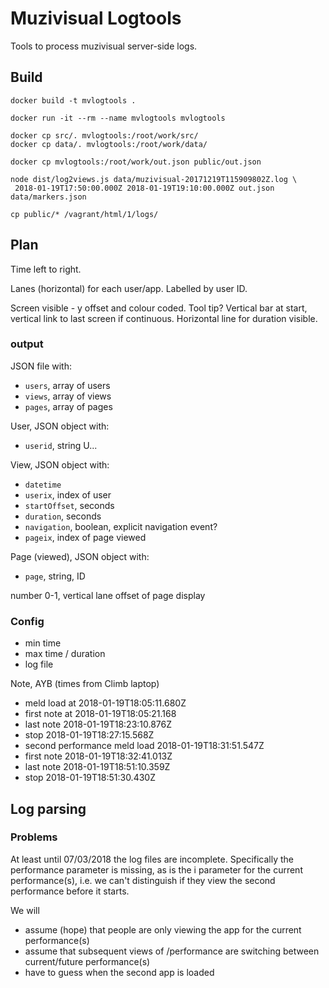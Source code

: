 # Muzivisual Logtools

Tools to process muzivisual server-side logs.

## Build 

```
docker build -t mvlogtools .
```

```
docker run -it --rm --name mvlogtools mvlogtools
```
```
docker cp src/. mvlogtools:/root/work/src/
docker cp data/. mvlogtools:/root/work/data/

docker cp mvlogtools:/root/work/out.json public/out.json

```

```
node dist/log2views.js data/muzivisual-20171219T115909802Z.log \
 2018-01-19T17:50:00.000Z 2018-01-19T19:10:00.000Z out.json data/markers.json
```

```
cp public/* /vagrant/html/1/logs/
```



## Plan

Time left to right.

Lanes (horizontal) for each user/app. Labelled by user ID.

Screen visible - y offset and colour coded. Tool tip? Vertical bar at start, vertical link to last screen if continuous. Horizontal line for duration visible.

### output

JSON file with:
- `users`, array of users
- `views`, array of views
- `pages`, array of pages

User, JSON object with:
- `userid`, string U...

View, JSON object with:
- `datetime`
- `userix`, index of user
- `startOffset`, seconds
- `duration`, seconds
- `navigation`, boolean, explicit navigation event?
- `pageix`, index of page viewed

Page (viewed), JSON object with:
- `page`, string, ID

number 0-1, vertical lane offset of page display


### Config

- min time
- max time / duration
- log file

Note, AYB (times from Climb laptop)

- meld load at 2018-01-19T18:05:11.680Z
- first note at 2018-01-19T18:05:21.168
- last note 2018-01-19T18:23:10.876Z
- stop 2018-01-19T18:27:15.568Z
- second performance meld load 2018-01-19T18:31:51.547Z
- first note 2018-01-19T18:32:41.013Z
- last note 2018-01-19T18:51:10.359Z
- stop 2018-01-19T18:51:30.430Z

## Log parsing

### Problems

At least until 07/03/2018 the log files are incomplete. Specifically the performance parameter is missing, as is the i parameter for the current performance(s), i.e. we can't distinguish if they view the second performance before it starts.

We will 
- assume (hope) that people are only viewing the app for the current performance(s)
- assume that subsequent views of /performance are switching between current/future performance(s)
- have to guess when the second app is loaded
